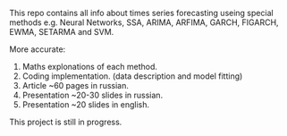 This repo contains all info about times series forecasting useing special methods e.g. Neural Networks, SSA, ARIMA, ARFIMA, GARCH, FIGARCH, EWMA, SETARMA and SVM.

More accurate:
1. Maths explonations of each method.
2. Coding implementation. (data description and model fitting)
3. Article ~60 pages in russian.
4. Presentation ~20-30 slides in russian.
5. Presentation ~20 slides in english.

This project is still in progress. 
